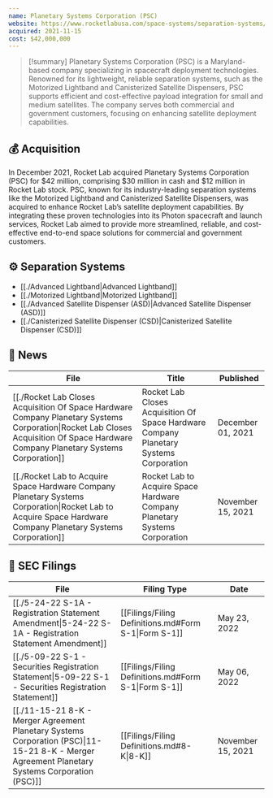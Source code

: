 ```yaml
---
name: Planetary Systems Corporation (PSC)
website: https://www.rocketlabusa.com/space-systems/separation-systems/
acquired: 2021-11-15
cost: $42,000,000
---
```

>[!summary]
Planetary Systems Corporation (PSC) is a Maryland-based company specializing in spacecraft deployment technologies. Renowned for its lightweight, reliable separation systems, such as the Motorized Lightband and Canisterized Satellite Dispensers, PSC supports efficient and cost-effective payload integration for small and medium satellites. The company serves both commercial and government customers, focusing on enhancing satellite deployment capabilities.
## 💰 Acquisition

In December 2021, Rocket Lab acquired Planetary Systems Corporation (PSC) for $42 million, comprising $30 million in cash and $12 million in Rocket Lab stock. PSC, known for its industry-leading separation systems like the Motorized Lightband and Canisterized Satellite Dispensers, was acquired to enhance Rocket Lab’s satellite deployment capabilities. By integrating these proven technologies into its Photon spacecraft and launch services, Rocket Lab aimed to provide more streamlined, reliable, and cost-effective end-to-end space solutions for commercial and government customers.

## ⚙️ Separation Systems

- [[./Advanced Lightband|Advanced Lightband]]
- [[./Motorized Lightband|Motorized Lightband]]
- [[./Advanced Satellite Dispenser (ASD)|Advanced Satellite Dispenser (ASD)]]
- [[./Canisterized Satellite Dispenser (CSD)|Canisterized Satellite Dispenser (CSD)]]

## 📰 News
| File                                                                                                                                                                                     | Title                                                                                  | Published         |
| ---------------------------------------------------------------------------------------------------------------------------------------------------------------------------------------- | -------------------------------------------------------------------------------------- | ----------------- |
| [[./Rocket Lab Closes Acquisition Of Space Hardware Company Planetary Systems Corporation\|Rocket Lab Closes Acquisition Of Space Hardware Company Planetary Systems Corporation]] | Rocket Lab Closes Acquisition Of Space Hardware Company Planetary Systems Corporation  | December 01, 2021 |
| [[./Rocket Lab to Acquire Space Hardware Company Planetary Systems Corporation\|Rocket Lab to Acquire Space Hardware Company Planetary Systems Corporation]]                       | Rocket Lab to Acquire Space Hardware Company Planetary Systems Corporation             | November 15, 2021 |

## 💼 **SEC** Filings

| File                                                                                                                                                             | Filing Type                                          | Date              |
| ---------------------------------------------------------------------------------------------------------------------------------------------------------------- | ---------------------------------------------------- | ----------------- |
| [[./5-24-22 S-1A - Registration Statement Amendment\|5-24-22 S-1A - Registration Statement Amendment]]                                        | [[Filings/Filing Definitions.md#Form S-1\|Form S-1]] | May 23, 2022      |
| [[./5-09-22 S-1 - Securities Registration Statement\|5-09-22 S-1 - Securities Registration Statement]]                                        | [[Filings/Filing Definitions.md#Form S-1\|Form S-1]] | May 06, 2022      |
| [[./11-15-21 8-K - Merger Agreement Planetary Systems Corporation (PSC)\|11-15-21 8-K - Merger Agreement Planetary Systems Corporation (PSC)]] | [[Filings/Filing Definitions.md#8-K\|8-K]]           | November 15, 2021 |





